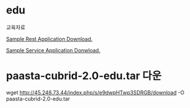 # edu
교육자료

[Sample Rest Application Download.](http://45.248.73.44/index.php/s/g9YPbTo74EJWaaL/download)

[Sample Service Application Donwload.](http://45.248.73.44/index.php/s/tGR9bx65tpMQSir/download)

# paasta-cubrid-2.0-edu.tar 다운
wget http://45.248.73.44/index.php/s/e9dwpHTwp3SDRGB/download -O paasta-cubrid-2.0-edu.tar
